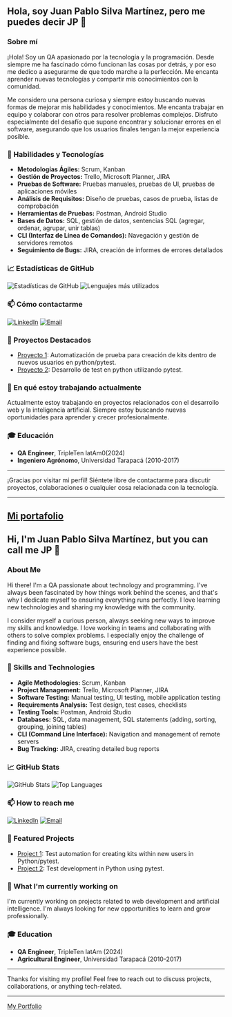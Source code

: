 ## Hola, soy Juan Pablo Silva Martínez, pero me puedes decir JP 👋

### Sobre mí
¡Hola! Soy un QA apasionado por la tecnología y la programación. Desde siempre me ha fascinado cómo funcionan las cosas por detrás, y por eso me dedico a asegurarme de que todo marche a la perfección. Me encanta aprender nuevas tecnologías y compartir mis conocimientos con la comunidad.

Me considero una persona curiosa y siempre estoy buscando nuevas formas de mejorar mis habilidades y conocimientos. Me encanta trabajar en equipo y colaborar con otros para resolver problemas complejos. Disfruto especialmente del desafío que supone encontrar y solucionar errores en el software, asegurando que los usuarios finales tengan la mejor experiencia posible.



### 🚀 Habilidades y Tecnologías
- **Metodologías Ágiles:** Scrum, Kanban
- **Gestión de Proyectos:** Trello, Microsoft Planner, JIRA
- **Pruebas de Software:** Pruebas manuales, pruebas de UI, pruebas de aplicaciones móviles
- **Análisis de Requisitos:** Diseño de pruebas, casos de prueba, listas de comprobación
- **Herramientas de Pruebas:** Postman, Android Studio
- **Bases de Datos:** SQL, gestión de datos, sentencias SQL (agregar, ordenar, agrupar, unir tablas)
- **CLI (Interfaz de Línea de Comandos):** Navegación y gestión de servidores remotos
- **Seguimiento de Bugs:** JIRA, creación de informes de errores detallados

### 📈 Estadísticas de GitHub
![Estadísticas de GitHub](https://github-readme-stats.vercel.app/api?username=JPSM87&show_icons=true&theme=radical)
![Lenguajes más utilizados](https://github-readme-stats.vercel.app/api/top-langs/?username=JPSM87&layout=compact&theme=radical)

### 📫 Cómo contactarme
[![LinkedIn](https://img.shields.io/badge/LinkedIn-0077B5?style=for-the-badge&logo=linkedin&logoColor=white)](https://www.linkedin.com/in/JPSM87)
[![Email](https://img.shields.io/badge/Email-D14836?style=for-the-badge&logo=gmail&logoColor=white)](mailto:jpsm87@outlook.com)

### 💼 Proyectos Destacados
- [Proyecto 1](https://github.com/JPSM87/qa-project-Urban-Grocers-app-es ): Automatización de prueba para creación de kits dentro de nuevos usuarios en python/pytest.
- [Proyecto 2](https://github.com/JPSM87/api_stand_test): Desarrollo de test en python utilizando pytest.

### 🌱 En qué estoy trabajando actualmente
Actualmente estoy trabajando en proyectos relacionados con el desarrollo web y la inteligencia artificial. Siempre estoy buscando nuevas oportunidades para aprender y crecer profesionalmente.

### 🎓 Educación
- **QA Engineer**, TripleTen latAm0(2024)
- **Ingeniero Agrónomo**, Universidad Tarapacá (2010-2017)

---

¡Gracias por visitar mi perfil! Siéntete libre de contactarme para discutir proyectos, colaboraciones o cualquier cosa relacionada con la tecnología.

---

[Mi portafolio](https://drive.google.com/drive/folders/1dgL0WKoE7OrqX5FeA7M6Yh39p-NAxo6g?usp=sharing)
---------------------------------------------------------------------------------------------------------------------------------------------------------------------------------------------------------------------
## Hi, I'm Juan Pablo Silva Martínez, but you can call me JP 👋

### About Me
Hi there! I'm a QA passionate about technology and programming. I've always been fascinated by how things work behind the scenes, and that's why I dedicate myself to ensuring everything runs perfectly. I love learning new technologies and sharing my knowledge with the community.

I consider myself a curious person, always seeking new ways to improve my skills and knowledge. I love working in teams and collaborating with others to solve complex problems. I especially enjoy the challenge of finding and fixing software bugs, ensuring end users have the best experience possible.

### 🚀 Skills and Technologies
- **Agile Methodologies:** Scrum, Kanban
- **Project Management:** Trello, Microsoft Planner, JIRA
- **Software Testing:** Manual testing, UI testing, mobile application testing
- **Requirements Analysis:** Test design, test cases, checklists
- **Testing Tools:** Postman, Android Studio
- **Databases:** SQL, data management, SQL statements (adding, sorting, grouping, joining tables)
- **CLI (Command Line Interface):** Navigation and management of remote servers
- **Bug Tracking:** JIRA, creating detailed bug reports

### 📈 GitHub Stats
![GitHub Stats](https://github-readme-stats.vercel.app/api?username=JPSM87&show_icons=true&theme=radical)
![Top Languages](https://github-readme-stats.vercel.app/api/top-langs/?username=JPSM87&layout=compact&theme=radical)

### 📫 How to reach me
[![LinkedIn](https://img.shields.io/badge/LinkedIn-0077B5?style=for-the-badge&logo=linkedin&logoColor=white)](https://www.linkedin.com/in/JPSM87)
[![Email](https://img.shields.io/badge/Email-D14836?style=for-the-badge&logo=gmail&logoColor=white)](mailto:jpsm87@outlook.com)

### 💼 Featured Projects
- [Project 1](https://github.com/JPSM87/qa-project-Urban-Grocers-app-es): Test automation for creating kits within new users in Python/pytest.
- [Project 2](https://github.com/JPSM87/api_stand_test): Test development in Python using pytest.

### 🌱 What I'm currently working on
I'm currently working on projects related to web development and artificial intelligence. I'm always looking for new opportunities to learn and grow professionally.

### 🎓 Education
- **QA Engineer**, TripleTen latAm (2024)
- **Agricultural Engineer**, Universidad Tarapacá (2010-2017)

---

Thanks for visiting my profile! Feel free to reach out to discuss projects, collaborations, or anything tech-related.

---

[My Portfolio](https://drive.google.com/drive/folders/1dgL0WKoE7OrqX5FeA7M6Yh39p-NAxo6g?usp=sharing)
